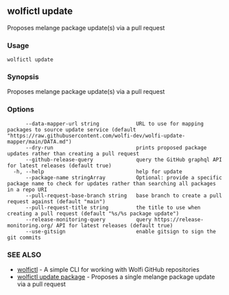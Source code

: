 ## wolfictl update

Proposes melange package update(s) via a pull request

### Usage

```
wolfictl update
```

### Synopsis

Proposes melange package update(s) via a pull request

### Options

```
      --data-mapper-url string            URL to use for mapping packages to source update service (default "https://raw.githubusercontent.com/wolfi-dev/wolfi-update-mapper/main/DATA.md")
      --dry-run                           prints proposed package updates rather than creating a pull request
      --github-release-query              query the GitHub graphql API for latest releases (default true)
  -h, --help                              help for update
      --package-name stringArray          Optional: provide a specific package name to check for updates rather than searching all packages in a repo URI
      --pull-request-base-branch string   base branch to create a pull request against (default "main")
      --pull-request-title string         the title to use when creating a pull request (default "%s/%s package update")
      --release-monitoring-query          query https://release-monitoring.org/ API for latest releases (default true)
      --use-gitsign                       enable gitsign to sign the git commits
```

### SEE ALSO

* [wolfictl](wolfictl.md)	 - A simple CLI for working with Wolfi GitHub repositories
* [wolfictl update package](wolfictl_update_package.md)	 - Proposes a single melange package update via a pull request

